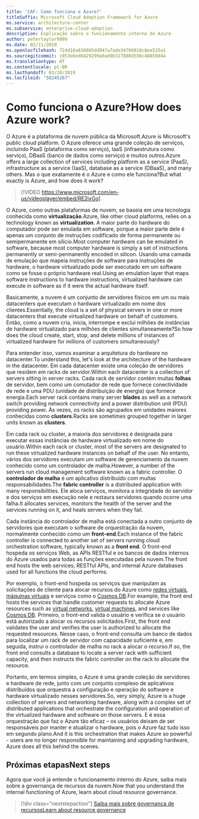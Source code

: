 ```yaml
---
title: 'CAF: Como funciona o Azure?'
titleSuffix: Microsoft Cloud Adoption Framework for Azure
ms.service: architecture-center
ms.subservice: enterprise-cloud-adoption
description: Explicação sobre o funcionamento interno do Azure
author: petertaylor9999
ms.date: 02/11/2019
ms.openlocfilehash: 724d16a810865dd947a7ade34766818c8ea525a1
ms.sourcegitcommit: c053e6edb429299a0ad9b327888d596c48859d4a
ms.translationtype: HT
ms.contentlocale: pt-BR
ms.lasthandoff: 03/20/2019
ms.locfileid: "58245267"
---
```

<!-- markdownlint-disable MD026 -->

# <a name="how-does-azure-work"></a><span data-ttu-id="fb2ea-103">Como funciona o Azure?</span><span class="sxs-lookup"><span data-stu-id="fb2ea-103">How does Azure work?</span></span>

<span data-ttu-id="fb2ea-104">O Azure é a plataforma de nuvem pública da Microsoft.</span><span class="sxs-lookup"><span data-stu-id="fb2ea-104">Azure is Microsoft's public cloud platform.</span></span> <span data-ttu-id="fb2ea-105">O Azure oferece uma grande coleção de serviços, incluindo PaaS (plataforma como serviço), IaaS (infraestrutura como serviço), DBaaS (banco de dados como serviço) e muitos outros.</span><span class="sxs-lookup"><span data-stu-id="fb2ea-105">Azure offers a large collection of services including platform as a service (PaaS), infrastructure as a service (IaaS), database as a service (DBaaS), and many others.</span></span> <span data-ttu-id="fb2ea-106">Mas o que exatamente é o Azure e como ele funciona?</span><span class="sxs-lookup"><span data-stu-id="fb2ea-106">But what exactly is Azure, and how does it work?</span></span>

<!-- markdownlint-disable MD034 -->

> [!VIDEO https://www.microsoft.com/en-us/videoplayer/embed/RE2ixGo]

<!-- markdownlint-enable MD034 -->

<span data-ttu-id="fb2ea-107">O Azure, como outras plataformas de nuvem, se baseia em uma tecnologia conhecida como **virtualização**.</span><span class="sxs-lookup"><span data-stu-id="fb2ea-107">Azure, like other cloud platforms, relies on a technology known as **virtualization**.</span></span> <span data-ttu-id="fb2ea-108">A maior parte do hardware do computador pode ser emulada em software, porque a maior parte dele é apenas um conjunto de instruções codificado de forma permanente ou semipermanente em silício.</span><span class="sxs-lookup"><span data-stu-id="fb2ea-108">Most computer hardware can be emulated in software, because most computer hardware is simply a set of instructions permanently or semi-permanently encoded in silicon.</span></span> <span data-ttu-id="fb2ea-109">Usando uma camada de emulação que mapeia instruções de software para instruções de hardware, o hardware virtualizado pode ser executado em um software como se fosse o próprio hardware real.</span><span class="sxs-lookup"><span data-stu-id="fb2ea-109">Using an emulation layer that maps software instructions to hardware instructions, virtualized hardware can execute in software as if it were the actual hardware itself.</span></span>

<span data-ttu-id="fb2ea-110">Basicamente, a nuvem é um conjunto de servidores físicos em um ou mais datacenters que executam o hardware virtualizado em nome dos clientes.</span><span class="sxs-lookup"><span data-stu-id="fb2ea-110">Essentially, the cloud is a set of physical servers in one or more datacenters that execute virtualized hardware on behalf of customers.</span></span> <span data-ttu-id="fb2ea-111">Então, como a nuvem cria, inicia, interrompe e exclui milhões de instâncias de hardware virtualizado para milhões de clientes simultaneamente?</span><span class="sxs-lookup"><span data-stu-id="fb2ea-111">So how does the cloud create, start, stop, and delete millions of instances of virtualized hardware for millions of customers simultaneously?</span></span>

<span data-ttu-id="fb2ea-112">Para entender isso, vamos examinar a arquitetura do hardware no datacenter.</span><span class="sxs-lookup"><span data-stu-id="fb2ea-112">To understand this, let's look at the architecture of the hardware in the datacenter.</span></span>  <span data-ttu-id="fb2ea-113">Em cada datacenter existe uma coleção de servidores que residem em racks de servidor.</span><span class="sxs-lookup"><span data-stu-id="fb2ea-113">Within each datacenter is a collection of servers sitting in server racks.</span></span> <span data-ttu-id="fb2ea-114">Cada rack de servidor contém muitas **folhas** de servidor, bem como um comutador de rede que fornece conectividade de rede e uma PDU (unidade de distribuição de energia) que fornece energia.</span><span class="sxs-lookup"><span data-stu-id="fb2ea-114">Each server rack contains many server **blades** as well as a network switch providing network connectivity and a power distribution unit (PDU) providing power.</span></span> <span data-ttu-id="fb2ea-115">Às vezes, os racks são agrupados em unidades maiores conhecidas como **clusters**.</span><span class="sxs-lookup"><span data-stu-id="fb2ea-115">Racks are sometimes grouped together in larger units known as **clusters**.</span></span>

<span data-ttu-id="fb2ea-116">Em cada rack ou cluster, a maioria dos servidores é designada para executar essas instâncias de hardware virtualizado em nome do usuário.</span><span class="sxs-lookup"><span data-stu-id="fb2ea-116">Within each rack or cluster, most of the servers are designated to run these virtualized hardware instances on behalf of the user.</span></span> <span data-ttu-id="fb2ea-117">No entanto, vários dos servidores executam um software de gerenciamento da nuvem conhecido como um controlador de malha.</span><span class="sxs-lookup"><span data-stu-id="fb2ea-117">However, a number of the servers run cloud management software known as a fabric controller.</span></span> <span data-ttu-id="fb2ea-118">O **controlador de malha** é um aplicativo distribuído com muitas responsabilidades.</span><span class="sxs-lookup"><span data-stu-id="fb2ea-118">The **fabric controller** is a distributed application with many responsibilities.</span></span> <span data-ttu-id="fb2ea-119">Ele aloca serviços, monitora a integridade do servidor e dos serviços em execução nele e restaura servidores quando ocorre uma falha.</span><span class="sxs-lookup"><span data-stu-id="fb2ea-119">It allocates services, monitors the health of the server and the services running on it, and heals servers when they fail.</span></span>

<span data-ttu-id="fb2ea-120">Cada instância do controlador de malha está conectada a outro conjunto de servidores que executam o software de orquestração da nuvem, normalmente conhecido como um **front-end**.</span><span class="sxs-lookup"><span data-stu-id="fb2ea-120">Each instance of the fabric controller is connected to another set of servers running cloud orchestration software, typically known as a **front end**.</span></span> <span data-ttu-id="fb2ea-121">O front-end hospeda os serviços Web, as APIs RESTful e os bancos de dados internos do Azure usados para todas as funções executadas pela nuvem.</span><span class="sxs-lookup"><span data-stu-id="fb2ea-121">The front end hosts the web services, RESTful APIs, and internal Azure databases used for all functions the cloud performs.</span></span>

<span data-ttu-id="fb2ea-122">Por exemplo, o front-end hospeda os serviços que manipulam as solicitações de cliente para alocar recursos do Azure como [redes virtuais][vnet], [máquinas virtuais][vms] e serviços como o [Cosmos DB][cosmosdb].</span><span class="sxs-lookup"><span data-stu-id="fb2ea-122">For example, the front end hosts the services that handle customer requests to allocate Azure resources such as [virtual networks][vnet], [virtual machines][vms], and services like [Cosmos DB][cosmosdb].</span></span> <span data-ttu-id="fb2ea-123">Primeiro, o front-end valida o usuário e verifica se o usuário está autorizado a alocar os recursos solicitados.</span><span class="sxs-lookup"><span data-stu-id="fb2ea-123">First, the front end validates the user and verifies the user is authorized to allocate the requested resources.</span></span> <span data-ttu-id="fb2ea-124">Nesse caso, o front-end consulta um banco de dados para localizar um rack de servidor com capacidade suficiente e, em seguida, instrui o controlador de malha no rack a alocar o recurso.</span><span class="sxs-lookup"><span data-stu-id="fb2ea-124">If so, the front end consults a database to locate a server rack with sufficient capacity, and then instructs the fabric controller on the rack to allocate the resource.</span></span>

<span data-ttu-id="fb2ea-125">Portanto, em termos simples, o Azure é uma grande coleção de servidores e hardware de rede, junto com um conjunto complexo de aplicativos distribuídos que orquestra a configuração e operação do software e hardware virtualizado nesses servidores.</span><span class="sxs-lookup"><span data-stu-id="fb2ea-125">So, very simply, Azure is a huge collection of servers and networking hardware, along with a complex set of distributed applications that orchestrate the configuration and operation of the virtualized hardware and software on those servers.</span></span> <span data-ttu-id="fb2ea-126">E é essa orquestração que faz o Azure tão eficaz – os usuários deixam de ser responsáveis por manter e atualizar o hardware, pois o Azure faz tudo isso em segundo plano.</span><span class="sxs-lookup"><span data-stu-id="fb2ea-126">And it is this orchestration that makes Azure so powerful - users are no longer responsible for maintaining and upgrading hardware, Azure does all this behind the scenes.</span></span>

## <a name="next-steps"></a><span data-ttu-id="fb2ea-127">Próximas etapas</span><span class="sxs-lookup"><span data-stu-id="fb2ea-127">Next steps</span></span>

<span data-ttu-id="fb2ea-128">Agora que você já entende o funcionamento interno do Azure, saiba mais sobre a governança de recursos da nuvem.</span><span class="sxs-lookup"><span data-stu-id="fb2ea-128">Now that you understand the internal functioning of Azure, learn about cloud resource governance.</span></span>

> [!div class="nextstepaction"]
> [<span data-ttu-id="fb2ea-129">Saiba mais sobre governança de recursos</span><span class="sxs-lookup"><span data-stu-id="fb2ea-129">Learn about resource governance</span></span>](what-is-governance.md)

<!-- Links -->

[cosmosdb]: /azure/cosmos-db/introduction
[docs-add-users-to-aad]: /azure/active-directory/add-users-azure-active-directory?toc=/azure/architecture/cloud-adoption-guide/toc.json
[vms]: /azure/virtual-machines/
[vnet]: /azure/virtual-network/virtual-networks-overview
